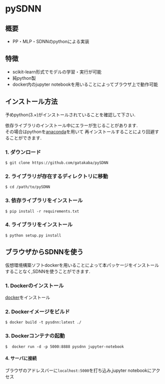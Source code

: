 pySDNN
===============================================

## 概要
- PP・MLP・SDNNのpythonによる実装

## 特徴
- scikit-learn形式でモデルの学習・実行が可能
- 純python製
- docker内のjupyter notebookを用いることによってブラウザ上で動作可能


## インストール方法
予めpython(3.×)がインストールされていることを確認して下さい.

依存ライブラリのインストール中にエラーが生じることがあります.  
その場合はpythonを[anaconda](https://www.continuum.io/)を用いて
再インストールすることにより回避することができます.


### 1. ダウンロード
`$ git clone https://github.com/gatakaba/pySDNN`

### 2. ライブラリが存在するディレクトリに移動
`$ cd /path/to/pySDNN` 

### 3. 依存ライブラリをインストール
`$ pip install -r requirements.txt`

### 4. ライブラリをインストール
`$ python setup.py install`


## ブラウザからSDNNを使う
仮想環境構築ソフトdockerを用いることによって本パッケージをインストールすることなく,SDNNを使うことができます.

### 1. Dockerのインストール

[docker](https://docs.docker.com/engine/installation/)をインストール


### 2. Dockerイメージをビルド

`$ docker build -t pysdnn:latest ./`



### 3. Dockerコンテナの起動

`$  docker run -d -p 5000:8888 pysdnn jupyter-notebook`


#### 4. サーバに接続

ブラウザのアドレスバーに`localhost:5000`を打ち込み,jupyter notebookにアクセス

